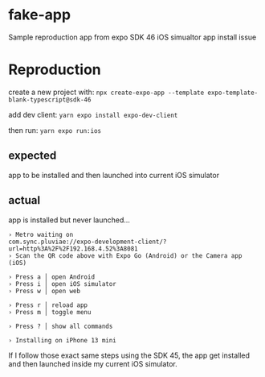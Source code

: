 # fake-app

Sample reproduction app from expo SDK 46 iOS simualtor app install issue

# Reproduction

create a new project with: `npx create-expo-app --template expo-template-blank-typescript@sdk-46`

add dev client: `yarn expo install expo-dev-client`

then run: `yarn expo run:ios`

## expected

app to be installed and then launched into current iOS simulator

## actual

app is installed but never launched...

```
› Metro waiting on
com.sync.pluviae://expo-development-client/?url=http%3A%2F%2F192.168.4.52%3A8081
› Scan the QR code above with Expo Go (Android) or the Camera app (iOS)

› Press a │ open Android
› Press i │ open iOS simulator
› Press w │ open web

› Press r │ reload app
› Press m │ toggle menu

› Press ? │ show all commands

› Installing on iPhone 13 mini
```

If I follow those exact same steps using the SDK 45, the app get installed and then launched inside my current iOS simulator.
